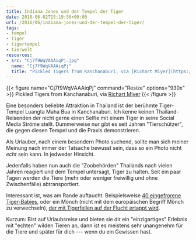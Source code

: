 ```yaml
---
title: Indiana Jones und der Tempel der Tiger
date: 2016-06-02T15:19:56+00:00
url: /2016/06/indiana-jones-und-der-tempel-der-tiger/
tags:
- tempel
- tiger
- tigertempel
- tierwelt
resources:
- src: "Cj7f9WqVAAAiqPj.jpg"
  name: "Cj7f9WqVAAAiqPj"
  title: "Pickled Tigers from Kanchanaburi, via [Richart Miyer](https://twitter.com/Richart_NOW26/status/738273658137804801)"
---
```


{{< figure name="Cj7f9WqVAAAiqPj" command="Resize" options="930x" >}} Pickled Tigers from Kanchanaburi, via [Richart Miyer](https://twitter.com/Richart_NOW26/status/738273658137804801) {{< /figure >}}

Eine besonders beliebte Attraktion in Thailand ist der berühmte Tiger-Tempel Luangta Maha Bua in Kanchanaburi. Ich kenne keinen Thailand-Reisenden der nicht gerne einen Selfie mit einem Tiger in seine Social Media Ströme stellt. Dummerweise nur gibt es seit Jahren "Tierschützer", die gegen diesen Tempel und die Praxis demonstrieren.

Als Urlauber, nach einem besondern Photo suchend, sollte man sich meiner Meinung nach immer der Tatsache bewusst sein, dass so ein Photo nicht _echt_ sein kann. In jedweder Hinsicht.

Jedenfalls haben nun auch die "Zoobehörden" Thailands nach vielen Jahren reagiert und dem Tempel untersagt, Tiger zu halten. Seit ein paar Tagen werden die Tiere (mehr oder weniger freiwillig und ohne Zwischenfälle) abtransportiert.

Interessant ist, was am Rande auftaucht. Beispielsweise [40 eingefrorene Tiger-Babies][3], oder ein Mönch (nicht mit dem europäischen Begriff Mönch zu verwechseln), [der mit Tigerfellen auf der Flucht ertappt wird][4].

Kurzum: Bist auf Urlaubsreise und bieten sie dir ein "einzigartiges" Erlebnis mit "echten" wilden Tieren an, dann ist es meistens sehr unangenehm für die Tiere und später für dich --- wenn du ein Gewissen hast.

[3]: http://www.spiegel.de/panorama/thailand-40-tote-tigerbabys-in-tempel-gefunden-a-1095235.html
[4]: https://asiancorrespondent.com/2016/06/thailand-tiger-temple-charged-animal-products/
